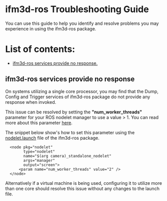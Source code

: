# ifm3d-ros Troubleshooting Guide

You can use this guide to help you identify and resolve problems you may
experience in using the ifm3d-ros package.

# List of contents:

- [ifm3d-ros services provide no response.](#ifm3d-ros-services-provide-no-response)

## ifm3d-ros services provide no response
On systems utilizing a single core processor, you may find that the Dump, Config and Trigger services of ifm3d-ros package do not provide any response when invoked.

This issue can be resolved by setting the <b>"num_worker_threads"</b> parameter for your ROS nodelet manager to use a value > 1. You can read more about this parameter [here](http://wiki.ros.org/nodelet).

The snippet below show's how to set this parameter using the [nodelet.launch](https://github.com/ifm/ifm3d-ros/blob/master/launch/nodelet.launch) file of the ifm3d-ros package.

```
  <node pkg="nodelet"
        type="nodelet"
        name="$(arg camera)_standalone_nodelet"
        args="manager"
        output="screen">
      <param name="num_worker_threads" value="2" />
  </node>
```

Alternatively if a virtual machine is being used, configuring it to utilize more than one core should resolve this issue without any changes to the launch file.
